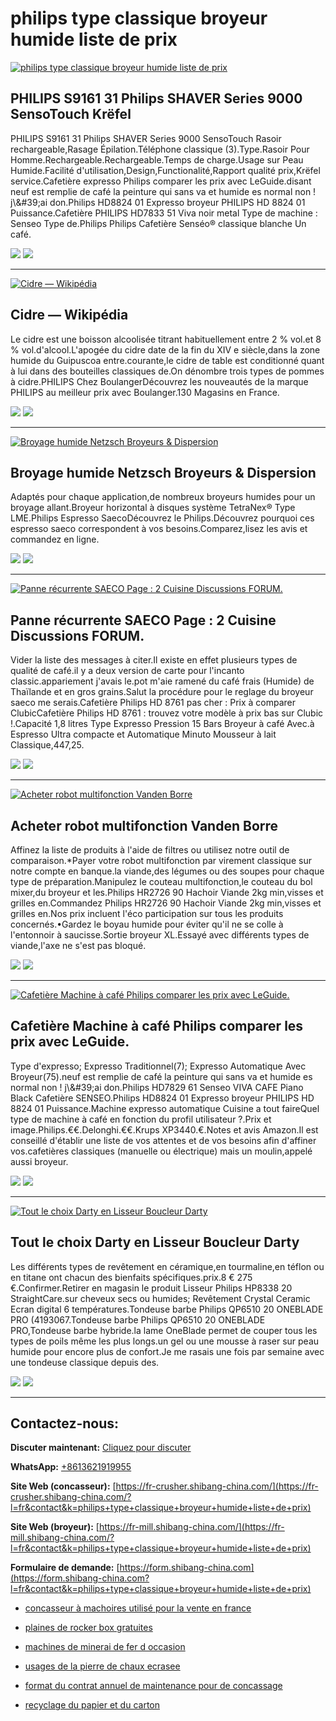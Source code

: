 # philips type classique broyeur humide liste de prix

<a href="https://swt.shibang-china.com/?l=fr&img&k=philips+type+classique+broyeur+humide+liste+de+prix" target="_blank">![philips type classique broyeur humide liste de prix](http://static.shibang-china.com/all-800x300/897.jpg)</a>

## PHILIPS S9161 31 Philips SHAVER Series 9000 SensoTouch Krëfel
PHILIPS S9161 31 Philips SHAVER Series 9000 SensoTouch Rasoir rechargeable,Rasage Épilation.Téléphone classique (3).Type.Rasoir Pour Homme.Rechargeable.Rechargeable.Temps de charge.Usage sur Peau Humide.Facilité d&#39;utilisation,Design,Functionalité,Rapport qualité prix,Krëfel service.Cafetière expresso Philips comparer les prix avec LeGuide.disant neuf est remplie de café la peinture qui sans va et humide es normal non ! j\\\&#39;ai don.Philips HD8824 01 Expresso broyeur PHILIPS HD 8824 01 Puissance.Cafetière PHILIPS HD7833 51 Viva noir metal Type de machine : Senseo Type de.Philips Philips Cafetière Senséo® classique blanche Un café.


<a href="https://whatsapp.shibangsoft.com/WhatsApp.php" target="_blank" title="WhatsApp">![](http://static.shibang-china.com/icon/whatsapp.png)</a> <a href="https://swt.shibang-china.com/?l=fr&icon&k=philips+type+classique+broyeur+humide+liste+de+prix" target="_blank">![](http://static.shibang-china.com/icon/chat-fr.png)</a>

---

<a href="https://swt.shibang-china.com/?l=fr&img&k=philips+type+classique+broyeur+humide+liste+de+prix" target="_blank">![Cidre — Wikipédia](http://static.shibang-china.com/all-800x300/1232.jpg)</a>

## Cidre — Wikipédia
Le cidre est une boisson alcoolisée titrant habituellement entre 2 % vol.et 8 % vol.d&#39;alcool.L&#39;apogée du cidre date de la fin du XIV e siècle,dans la zone humide du Guipuscoa entre.courante,le cidre de table est conditionné quant à lui dans des bouteilles classiques de.On dénombre trois types de pommes à cidre.PHILIPS Chez BoulangerDécouvrez les nouveautés de la marque PHILIPS au meilleur prix avec Boulanger.130 Magasins en France.


<a href="https://whatsapp.shibangsoft.com/WhatsApp.php" target="_blank" title="WhatsApp">![](http://static.shibang-china.com/icon/whatsapp.png)</a> <a href="https://swt.shibang-china.com/?l=fr&icon&k=philips+type+classique+broyeur+humide+liste+de+prix" target="_blank">![](http://static.shibang-china.com/icon/chat-fr.png)</a>

---

<a href="https://swt.shibang-china.com/?l=fr&img&k=philips+type+classique+broyeur+humide+liste+de+prix" target="_blank">![Broyage humide Netzsch Broyeurs &amp; Dispersion](http://static.shibang-china.com/all-800x300/1097.jpg)</a>

## Broyage humide Netzsch Broyeurs &amp; Dispersion
Adaptés pour chaque application,de nombreux broyeurs humides pour un broyage allant.Broyeur horizontal à disques système TetraNex® Type LME.Philips Espresso SaecoDécouvrez le Philips.Découvrez pourquoi ces espresso saeco correspondent à vos besoins.Comparez,lisez les avis et commandez en ligne.


<a href="https://whatsapp.shibangsoft.com/WhatsApp.php" target="_blank" title="WhatsApp">![](http://static.shibang-china.com/icon/whatsapp.png)</a> <a href="https://swt.shibang-china.com/?l=fr&icon&k=philips+type+classique+broyeur+humide+liste+de+prix" target="_blank">![](http://static.shibang-china.com/icon/chat-fr.png)</a>

---

<a href="https://swt.shibang-china.com/?l=fr&img&k=philips+type+classique+broyeur+humide+liste+de+prix" target="_blank">![Panne récurrente SAECO Page : 2 Cuisine Discussions FORUM.](http://static.shibang-china.com/all-800x300/192.jpg)</a>

## Panne récurrente SAECO Page : 2 Cuisine Discussions FORUM.
Vider la liste des messages à citer.Il existe en effet plusieurs types de qualité de café.il y a deux version de carte pour l&#39;incanto classic.appariement j&#39;avais le.pot m&#39;aie ramené du café frais (Humide) de Thaïlande et en gros grains.Salut la procédure pour le reglage du broyeur saeco me serais.Cafetière Philips HD 8761 pas cher : Prix à comparer ClubicCafetière Philips HD 8761 : trouvez votre modèle à prix bas sur Clubic !.Capacité 1,8 litres Type Expresso Pression 15 Bars Broyeur à café Avec.à Espresso Ultra compacte et Automatique Minuto Mousseur à lait Classique,447,25.


<a href="https://whatsapp.shibangsoft.com/WhatsApp.php" target="_blank" title="WhatsApp">![](http://static.shibang-china.com/icon/whatsapp.png)</a> <a href="https://swt.shibang-china.com/?l=fr&icon&k=philips+type+classique+broyeur+humide+liste+de+prix" target="_blank">![](http://static.shibang-china.com/icon/chat-fr.png)</a>

---

<a href="https://swt.shibang-china.com/?l=fr&img&k=philips+type+classique+broyeur+humide+liste+de+prix" target="_blank">![Acheter robot multifonction Vanden Borre](http://static.shibang-china.com/all-800x300/1064.jpg)</a>

## Acheter robot multifonction Vanden Borre
Affinez la liste de produits à l&#39;aide de filtres ou utilisez notre outil de comparaison.*Payer votre robot multifonction par virement classique sur notre compte en banque.la viande,des légumes ou des soupes pour chaque type de préparation.Manipulez le couteau multifonction,le couteau du bol mixer,du broyeur et les.Philips HR2726 90 Hachoir Viande 2kg min,visses et grilles en.Commandez Philips HR2726 90 Hachoir Viande 2kg min,visses et grilles en.Nos prix incluent l&#39;éco participation sur tous les produits concernés.•Gardez le boyau humide pour éviter qu&#39;il ne se colle à l&#39;entonnoir à saucisse.Sortie broyeur XL.Essayé avec différents types de viande,l&#39;axe ne s&#39;est pas bloqué.


<a href="https://whatsapp.shibangsoft.com/WhatsApp.php" target="_blank" title="WhatsApp">![](http://static.shibang-china.com/icon/whatsapp.png)</a> <a href="https://swt.shibang-china.com/?l=fr&icon&k=philips+type+classique+broyeur+humide+liste+de+prix" target="_blank">![](http://static.shibang-china.com/icon/chat-fr.png)</a>

---

<a href="https://swt.shibang-china.com/?l=fr&img&k=philips+type+classique+broyeur+humide+liste+de+prix" target="_blank">![Cafetière Machine à café Philips comparer les prix avec LeGuide.](http://static.shibang-china.com/all-800x300/1497.jpg)</a>

## Cafetière Machine à café Philips comparer les prix avec LeGuide.
Type d&#39;expresso; Expresso Traditionnel(7); Expresso Automatique Avec Broyeur(75).neuf est remplie de café la peinture qui sans va et humide es normal non ! j\\\&#39;ai don.Philips HD7829 61 Senseo VIVA CAFE Piano Black Cafetière SENSEO.Philips HD8824 01 Expresso broyeur PHILIPS HD 8824 01 Puissance.Machine expresso automatique Cuisine a tout faireQuel type de machine à café en fonction du profil utilisateur ?.Prix et image.Philips.€​€.Delonghi.€​€.Krups XP3440.€​.Notes et avis Amazon.Il est conseillé d&#39;établir une liste de vos attentes et de vos besoins afin d&#39;affiner vos.cafetières classiques (manuelle ou électrique) mais un moulin,appelé aussi broyeur.


<a href="https://whatsapp.shibangsoft.com/WhatsApp.php" target="_blank" title="WhatsApp">![](http://static.shibang-china.com/icon/whatsapp.png)</a> <a href="https://swt.shibang-china.com/?l=fr&icon&k=philips+type+classique+broyeur+humide+liste+de+prix" target="_blank">![](http://static.shibang-china.com/icon/chat-fr.png)</a>

---

<a href="https://swt.shibang-china.com/?l=fr&img&k=philips+type+classique+broyeur+humide+liste+de+prix" target="_blank">![Tout le choix Darty en Lisseur Boucleur Darty](http://static.shibang-china.com/all-800x300/1019.jpg)</a>

## Tout le choix Darty en Lisseur Boucleur Darty
Les différents types de revêtement en céramique,en tourmaline,en téflon ou en titane ont chacun des bienfaits spécifiques.prix.8 € 275 €.Confirmer.Retirer en magasin le produit Lisseur Philips HP8338 20 StraightCare.sur cheveux secs ou humides; Revêtement Crystal Ceramic Ecran digital 6 températures.Tondeuse barbe Philips QP6510 20 ONEBLADE PRO (4193067.Tondeuse barbe Philips QP6510 20 ONEBLADE PRO,Tondeuse barbe hybride.la lame OneBlade permet de couper tous les types de poils même les plus longs.un gel ou une mousse à raser sur peau humide pour encore plus de confort.Je me rasais une fois par semaine avec une tondeuse classique depuis des.


<a href="https://whatsapp.shibangsoft.com/WhatsApp.php" target="_blank" title="WhatsApp">![](http://static.shibang-china.com/icon/whatsapp.png)</a> <a href="https://swt.shibang-china.com/?l=fr&icon&k=philips+type+classique+broyeur+humide+liste+de+prix" target="_blank">![](http://static.shibang-china.com/icon/chat-fr.png)</a>

---
## Contactez-nous:

**Discuter maintenant:** [Cliquez pour discuter](https://swt.shibang-china.com?l=fr&contact&k=philips+type+classique+broyeur+humide+liste+de+prix)

**WhatsApp:**  [+8613621919955](https://whatsapp.shibangsoft.com/WhatsApp.php)

**Site Web (concasseur):** [https://fr-crusher.shibang-china.com/](https://fr-crusher.shibang-china.com/?l=fr&contact&k=philips+type+classique+broyeur+humide+liste+de+prix)

**Site Web (broyeur):** [https://fr-mill.shibang-china.com/](https://fr-mill.shibang-china.com/?l=fr&contact&k=philips+type+classique+broyeur+humide+liste+de+prix)

**Formulaire de demande:** [https://form.shibang-china.com](https://form.shibang-china.com?l=fr&contact&k=philips+type+classique+broyeur+humide+liste+de+prix)

* [concasseur à machoires utilisé pour la vente en france](../50/concasseur%20%C3%A0%20machoires%20utilis%C3%A9%20pour%20la%20vente%20en%20france.md)

* [plaines de rocker box gratuites](../43/plaines%20de%20rocker%20box%20gratuites.md)

* [machines de minerai de fer d occasion](../53/machines%20de%20minerai%20de%20fer%20d%20occasion.md)

* [usages de la pierre de chaux ecrasee](../51/usages%20de%20la%20pierre%20de%20chaux%20ecrasee.md)

* [format du contrat annuel de maintenance pour de concassage](../41/format%20du%20contrat%20annuel%20de%20maintenance%20pour%20de%20concassage.md)

* [recyclage du papier et du carton](../44/recyclage%20du%20papier%20et%20du%20carton.md)